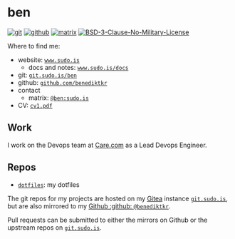# ben

[![git](https://www.sudo.is/readmes/git.sudo.is-ben.svg)](https://git.sudo.is/ben)
[![github](https://www.sudo.is/readmes/github-benediktkr.svg)](https://github.com/benediktkr)
[![matrix](https://www.sudo.is/readmes/matrix-ben-sudo.is.svg)](https://matrix.to/#/@ben:sudo.is)
[![BSD-3-Clause-No-Military-License](https://www.sudo.is/readmes/license-BSD-blue.svg)](LICENSE)

Where to find me:

* website: [`www.sudo.is`](https://www.sudo.is)
  * docs and notes: [`www.sudo.is/docs`](https://www.sudo.is/docs)
* git: [`git.sudo.is/ben`](https://git.sudo.is/ben)
* github: [`github.com/benediktkr`](https://github.com/benediktkr)
* contact
  * matrix: [`@ben:sudo.is`](https://matrix.to/#/@ben:sudo.is)
* CV: [`cv1.pdf`](https://www.sudo.is/cv1.pdf)

## Work

I work on the Devops team at [Care.com](https://www.care.com) as a Lead Devops Engineer.

## Repos

 * [`dotfiles`](dotfiles): my dotfiles

The git repos for my projects are hosted on my [Gitea](https://www.gitea.com) instance
[`git.sudo.is`](https://git.sudo.is), but are also mirrored to my [Github :github: `@benediktkr`](https://www.github.com/benediktkr).

Pull requests can be submitted to either the mirrors on Github or the upstream repos on [`git.sudo.is`](https://git.sudo.is).
